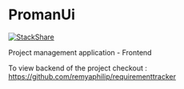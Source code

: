
# PromanUi

[![StackShare](https://img.shields.io/badge/tech-stack-0690fa.svg?style=flat)](https://stackshare.io/remyaphilip/frontend-project)

Project management application - Frontend
   
To view backend of the project checkout : https://github.com/remyaphilip/requirementtracker
